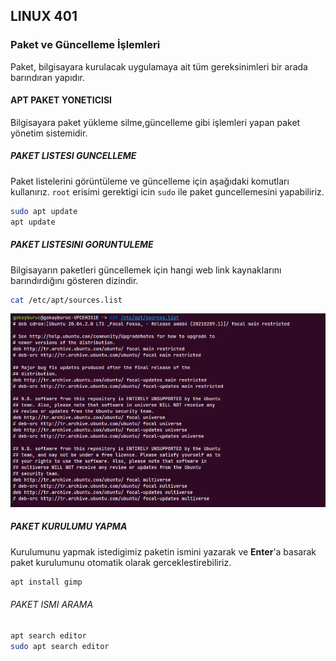 ## LINUX 401

### Paket ve Güncelleme İşlemleri
Paket, bilgisayara kurulacak uygulamaya ait tüm gereksinimleri bir arada barındıran yapıdır.

#### APT PAKET YONETICISI
Bilgisayara paket yükleme silme,güncelleme gibi işlemleri yapan paket yönetim sistemidir. 
##### PAKET LISTESI GUNCELLEME

Paket listelerini görüntüleme ve güncelleme için aşağıdaki komutları kullanırız. `root` erisimi gerektigi icin `sudo` ile paket guncellemesini yapabiliriz.

```bash
sudo apt update
apt update
```
##### PAKET LISTESINI GORUNTULEME

Bilgisayarın paketleri güncellemek için hangi web link kaynaklarını barındırdığını gösteren dizindir.
```bash
cat /etc/apt/sources.list
```

![SourceList](etc_sources_list.png)

##### PAKET KURULUMU YAPMA

Kurulumunu yapmak istedigimiz paketin ismini yazarak ve **Enter**'a basarak paket kurulumunu otomatik olarak gerceklestirebiliriz.

```bash
apt install gimp
```

###### PAKET ISMI ARAMA 

```bash
apt search editor 
sudo apt search editor 
```



